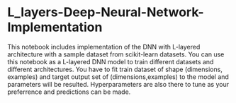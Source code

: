 # L_layers-Deep-Neural-Network-Implementation
  This notebook includes implementation of the DNN with L-layered architecture with a sample dataset from scikit-learn datasets. You can use this notebook as a L-layered DNN model to train different datasets and different architectures. You have to fit train dataset of shape (dimensions, examples) and target output set of (dimensions,examples) to the model and parameters will be resulted. Hyperparameters are also there to tune as your preferrence and predictions can be made. 
